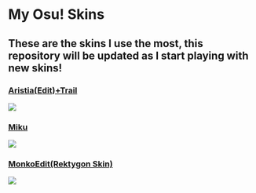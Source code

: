 # My Osu! Skins
## These are the skins I use the most, this repository will be updated as I start playing with new skins!

### [Aristia(Edit)+Trail](https://www.mediafire.com/file/fmmuq6020lb8sda/Aristia%28Edit%29+trail.osk/file)
<img src="https://i.imgur.com/5zaagBg.jpg">

### [Miku](https://www.mediafire.com/file/pb2jjjymthjtbma/Miku_16-9.osk/file)
<img src="https://i.imgur.com/qkm9kT2.jpg">

### [MonkoEdit(Rektygon Skin)](https://www.mediafire.com/file/xthnviquoptb313/MonkoEdit.osk/file)
<img src="https://i.imgur.com/ufbcmjo.jpg">
